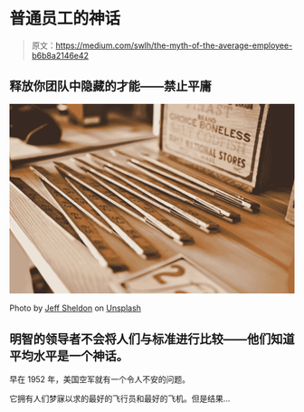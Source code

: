 # 普通员工的神话

> 原文：<https://medium.com/swlh/the-myth-of-the-average-employee-b6b8a2146e42>

## 释放你团队中隐藏的才能——禁止平庸

![](img/836057cf24bb6aa50ee45e8e36df91d4.png)

Photo by [Jeff Sheldon](https://unsplash.com/photos/guH91yuPaMk?utm_source=unsplash&utm_medium=referral&utm_content=creditCopyText) on [Unsplash](https://unsplash.com/collections/4859617/dont-hire-for-average?utm_source=unsplash&utm_medium=referral&utm_content=creditCopyText)

## 明智的领导者不会将人们与标准进行比较——他们知道平均水平是一个神话。

早在 1952 年，美国空军就有一个令人不安的问题。

它拥有人们梦寐以求的最好的飞行员和最好的飞机。但是结果…